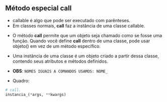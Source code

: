 ## Método especial __call__
- callable é algo que pode ser executado com parênteses.
- Em classes normais, __call__ faz a instância de uma classe callable.

+ O método __call__ permite que um objeto seja chamado como se fosse uma função. Quando você define __call__ dentro de uma classe, pode usar objeto() em vez de um método específico.

- Uma instância de uma classe é um objeto criado a partir dessa classe, contendo seus atributos e métodos definidos.

+ **OBS**: `NOMES IGUAIS A COMANDOS USAMOS: NOME_`
- Quadro:
```` py
# call.
instancia_(*args, **kwargs)
````